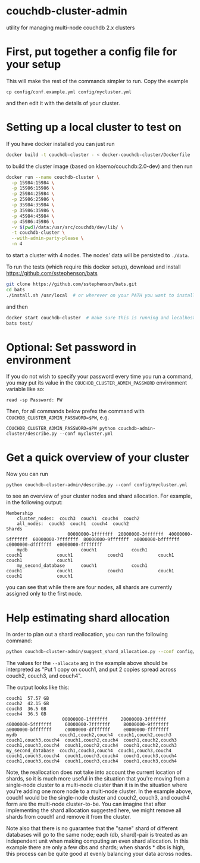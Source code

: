 # couchdb-cluster-admin
utility for managing multi-node couchdb 2.x clusters

# First, put together a config file for your setup

This will make the rest of the commands simpler to run. Copy the example

```
cp config/conf.example.yml config/mycluster.yml
```

and then edit it with the details of your cluster.

# Setting up a local cluster to test on

If you have docker installed you can just run

```bash
docker build -t couchdb-cluster - < docker-couchdb-cluster/Dockerfile
```

to build the cluster image (based on klaemo/couchdb:2.0-dev) and then run

```bash
docker run --name couchdb-cluster \
  -p 15984:15984 \
  -p 15986:15986 \
  -p 25984:25984 \
  -p 25986:25986 \
  -p 35984:35984 \
  -p 35986:35986 \
  -p 45984:45984 \
  -p 45986:45986 \
  -v $(pwd)/data:/usr/src/couchdb/dev/lib/ \
  -t couchdb-cluster \
  --with-admin-party-please \
  -n 4
```

to start a cluster with 4 nodes. The nodes' data will be persisted to `./data`.

To run the tests (which require this docker setup), download and install https://github.com/sstephenson/bats

```bash
git clone https://github.com/sstephenson/bats.git
cd bats
./install.sh /usr/local  # or wherever on your PATH you want to install this
```

and then

```bash
docker start couchdb-cluster  # make sure this is running and localhost:15984 is receiving pings
bats test/
```

# Optional: Set password in environment

If you do not wish to specify your password every time you run a command,
you may put its value in the `COUCHDB_CLUSTER_ADMIN_PASSWORD` environment variable like so:

```
read -sp Password: PW
```

Then, for all commands below prefex the command with `COUCHDB_CLUSTER_ADMIN_PASSWORD=$PW`, e.g.

```
COUCHDB_CLUSTER_ADMIN_PASSWORD=$PW python couchdb-admin-cluster/describe.py --conf mycluster.yml
```

# Get a quick overview of your cluster

Now you can run

```
python couchdb-cluster-admin/describe.py --conf config/mycluster.yml
```

to see an overview of your cluster nodes and shard allocation.
For example, in the following output:

```
Membership
	cluster_nodes:	couch3	couch1	couch4	couch2
	all_nodes:	couch3	couch1	couch4	couch2
Shards
	                   00000000-1fffffff  20000000-3fffffff  40000000-5fffffff  60000000-7fffffff  80000000-9fffffff  a0000000-bfffffff  c0000000-dfffffff  e0000000-ffffffff
	mydb                    couch1             couch1             couch1             couch1             couch1             couch1             couch1             couch1
	my_second_database      couch1             couch1             couch1             couch1             couch1             couch1             couch1             couch1
```

you can see that while there are four nodes,
all shards are currently assigned only to the first node.

# Help estimating shard allocation

In order to plan out a shard reallocation, you can run the following command:

```bash
python couchdb-cluster-admin/suggest_shard_allocation.py --conf config/mycluster.yml --allocate couch1:1 couch2,couch3,couch4:2
```

The values for the `--allocate` arg in the example above should be interpreted as
"Put 1 copy on couch1, and put 2 copies spread across couch2, couch3, and couch4".

The output looks like this:

```
couch1	57.57 GB
couch2	42.15 GB
couch3	36.5 GB
couch4	36.5 GB
                     00000000-1fffffff     20000000-3fffffff     40000000-5fffffff     60000000-7fffffff     80000000-9fffffff     a0000000-bfffffff     c0000000-dfffffff     e0000000-ffffffff
mydb                couch1,couch2,couch4  couch1,couch2,couch3  couch1,couch3,couch4  couch1,couch2,couch4  couch1,couch2,couch3  couch1,couch3,couch4  couch1,couch2,couch4  couch1,couch2,couch3
my_second_database  couch1,couch3,couch4  couch1,couch3,couch4  couch1,couch3,couch4  couch1,couch3,couch4  couch1,couch3,couch4  couch1,couch3,couch4  couch1,couch3,couch4  couch1,couch3,couch4
```

Note, the reallocation does not take into account the current location of shards,
so it is much more useful in the situation that you're moving from a single-node cluster
to a multi-node cluster than it is in the situation where you're adding one more node to a multi-node cluster.
In the example above, couch1 would be the single-node cluster and couch2, couch3, and couch4
form are the multi-node cluster–to-be. You can imagine that after implementing
the shard allocation suggested here, we might remove all shards from couch1 and remove it from the cluster.

Note also that there is no guarantee that the "same" shard of different databases will go to the same node;
each (db, shard)-pair is treated as an independent unit when making computing an even shard allocation.
In this example there are only a few dbs and shards; when shards * dbs is high,
this process can be quite good at evenly balancing your data across nodes.
